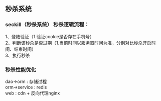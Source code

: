 ## 秒杀系统

### seckill（秒杀系统） 秒杀逻辑流程：
1、登陆验证（1.验证cookie是否存在手机号）  
2、判断该秒杀是否过期（1.当前时间以服务器时间为准，分别对比秒杀开启时间、结束时间）  
3、执行秒杀

### 秒杀性能优化
dao->orm : 存储过程  
orm->service : redis  
web : cdn + 反向代理nginx
